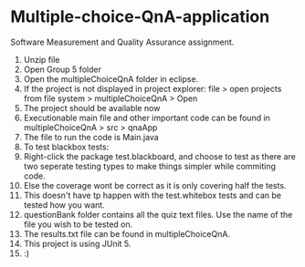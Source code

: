 # Multiple-choice-QnA-application
Software Measurement and Quality Assurance assignment.
1. Unzip file
2. Open Group 5 folder
3. Open the multipleChoiceQnA folder in eclipse.
4. If the project is not displayed in project explorer: file > open projects from file system > multipleChoiceQnA > Open
5. The project should be available now
6. Executionable main file and other important code can be found in multipleChoiceQnA > src > qnaApp
7. The file to run the code is Main.java
8. To test blackbox tests:
9. Right-click the package test.blackboard, and choose to test as there are two seperate testing types to make things simpler while commiting code.
10. Else the coverage wont be correct as it is only covering half the tests.
11. This doesn't have tp happen with the test.whitebox tests and can be tested how you want.
12. questionBank folder contains all the quiz text files. Use the name of the file you wish to be tested on.
13. The results.txt file can be found in multipleChoiceQnA.
14. This project is using JUnit 5.
15. :)
